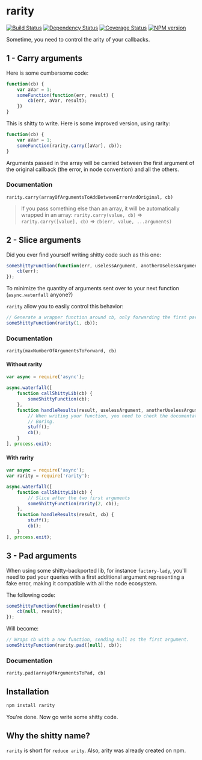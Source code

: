 rarity
======
[![Build Status](https://travis-ci.org/Neamar/rarity.png?branch=master)](https://travis-ci.org/Neamar/rarity)
[![Dependency Status](https://gemnasium.com/Neamar/rarity.png)](https://gemnasium.com/Neamar/rarity)
[![Coverage Status](https://coveralls.io/repos/Neamar/rarity/badge.png?branch=master)](https://coveralls.io/r/Neamar/rarity?branch=master)
[![NPM version](https://badge.fury.io/js/rarity.png)](http://badge.fury.io/js/rarity)

Sometime, you need to control the arity of your callbacks.

## 1 - Carry arguments
Here is some cumbersome code:

```js
function(cb) {
    var aVar = 1;
    someFunction(function(err, result) {
        cb(err, aVar, result);
    })
}
```

This is shitty to write. Here is some improved version, using rarity:

```js
function(cb) {
    var aVar = 1;
    someFunction(rarity.carry([aVar], cb));
}
```

Arguments passed in the array will be carried between the first argument of the original callback (the error, in node convention) and all the others.

### Documentation
`rarity.carry(arrayOfArgumentsToAddBetweenErrorAndOriginal, cb)`

> If you pass something else than an array, it will be automatically wrapped in an array: `rarity.carry(value, cb)` => `rarity.carry([value], cb)` => `cb(err, value, ...arguments)`

## 2 - Slice arguments
Did you ever find yourself writing shitty code such as this one:

```js
someShittyFunction(function(err, uselessArgument, anotherUselessArgument) {
    cb(err);
});
```

To minimize the quantity of arguments sent over to your next function (`async.waterfall` anyone?)

`rarity` allow you to easily control this behavior:

```js
// Generate a wrapper function around cb, only forwarding the first parameter.
someShittyFunction(rarity(1, cb));
```

### Documentation
`rarity(maxNumberOfArgumentsToForward, cb)`

#### Without rarity
```js
var async = require('async');

async.waterfall([
    function callShittyLib(cb) {
        someShittyFunction(cb);
    },
    function handleResults(result, uselessArgument, anotherUselessArgument, cb) {
        // When writing your function, you need to check the documentation regarding the number of arguments you'll receive.
        // Boring.
        stuff();
        cb();
    }
], process.exit);
```

#### With rarity
```js
var async = require('async');
var rarity = require('rarity');

async.waterfall([
    function callShittyLib(cb) {
        // Slice after the two first arguments
        someShittyFunction(rarity(2, cb));
    },
    function handleResults(result, cb) {
        stuff();
        cb();
    }
], process.exit);
```

## 3 - Pad arguments
When using some shitty-backported lib, for instance `factory-lady`, you'll need to pad your queries with a first additional argument representing a fake error, making it compatible with all the node ecosystem.

The following code:
```js
someShittyFunction(function(result) {
    cb(null, result);
});
```

Will become:
```js
// Wraps cb with a new function, sending null as the first argument.
someShittyFunction(rarity.pad([null], cb));
```

### Documentation
`rarity.pad(arrayOfArgumentsToPad, cb)`


## Installation
```sh
npm install rarity
```

You're done. Now go write some shitty code.

## Why the shitty name?
`rarity` is short for `reduce arity`.
Also, arity was already created on npm.
